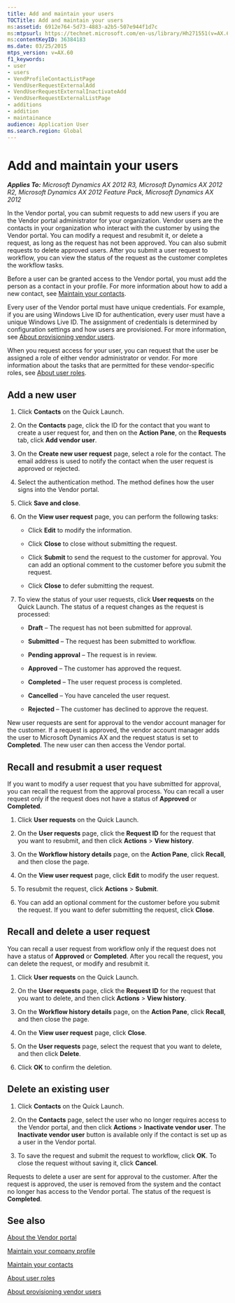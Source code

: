 ```yaml
---
title: Add and maintain your users
TOCTitle: Add and maintain your users
ms:assetid: 6912e764-5d73-4883-a2b5-507e944f1d7c
ms:mtpsurl: https://technet.microsoft.com/en-us/library/Hh271551(v=AX.60)
ms:contentKeyID: 36384183
ms.date: 03/25/2015
mtps_version: v=AX.60
f1_keywords:
- user
- users
- VendProfileContactListPage
- VendUserRequestExternalAdd
- VendUserRequestExternalInactivateAdd
- VendUserRequestExternalListPage
- additions
- addition
- maintainance
audience: Application User
ms.search.region: Global
---
```


# Add and maintain your users 


_**Applies To:** Microsoft Dynamics AX 2012 R3, Microsoft Dynamics AX 2012 R2, Microsoft Dynamics AX 2012 Feature Pack, Microsoft Dynamics AX 2012_

In the Vendor portal, you can submit requests to add new users if you are the Vendor portal administrator for your organization. Vendor users are the contacts in your organization who interact with the customer by using the Vendor portal. You can modify a request and resubmit it, or delete a request, as long as the request has not been approved. You can also submit requests to delete approved users. After you submit a user request to workflow, you can view the status of the request as the customer completes the workflow tasks.

Before a user can be granted access to the Vendor portal, you must add the person as a contact in your profile. For more information about how to add a new contact, see [Maintain your contacts](maintain-your-contacts.md).

Every user of the Vendor portal must have unique credentials. For example, if you are using Windows Live ID for authentication, every user must have a unique Windows Live ID. The assignment of credentials is determined by configuration settings and how users are provisioned. For more information, see [About provisioning vendor users](about-provisioning-vendor-users.md).

When you request access for your user, you can request that the user be assigned a role of either vendor administrator or vendor. For more information about the tasks that are permitted for these vendor-specific roles, see [About user roles](about-user-roles.md).

## Add a new user

1.  Click **Contacts** on the Quick Launch.

2.  On the **Contacts** page, click the ID for the contact that you want to create a user request for, and then on the **Action Pane**, on the **Requests** tab, click **Add vendor user**.

3.  On the **Create new user request** page, select a role for the contact. The email address is used to notify the contact when the user request is approved or rejected.

4.  Select the authentication method. The method defines how the user signs into the Vendor portal.

5.  Click **Save and close**.

6.  On the **View user request** page, you can perform the following tasks:
    
      - Click **Edit** to modify the information.
    
      - Click **Close** to close without submitting the request.
    
      - Click **Submit** to send the request to the customer for approval. You can add an optional comment to the customer before you submit the request.
    
      - Click **Close** to defer submitting the request.

7.  To view the status of your user requests, click **User requests** on the Quick Launch. The status of a request changes as the request is processed:
    
      - **Draft** – The request has not been submitted for approval.
    
      - **Submitted** – The request has been submitted to workflow.
    
      - **Pending approval** – The request is in review.
    
      - **Approved** – The customer has approved the request.
    
      - **Completed** – The user request process is completed.
    
      - **Cancelled** – You have canceled the user request.
    
      - **Rejected** – The customer has declined to approve the request.

New user requests are sent for approval to the vendor account manager for the customer. If a request is approved, the vendor account manager adds the user to Microsoft Dynamics AX and the request status is set to **Completed**. The new user can then access the Vendor portal.

## Recall and resubmit a user request

If you want to modify a user request that you have submitted for approval, you can recall the request from the approval process. You can recall a user request only if the request does not have a status of **Approved** or **Completed**.

1.  Click **User requests** on the Quick Launch.

2.  On the **User requests** page, click the **Request ID** for the request that you want to resubmit, and then click **Actions** \> **View history**.

3.  On the **Workflow history details** page, on the **Action Pane**, click **Recall**, and then close the page.

4.  On the **View user request** page, click **Edit** to modify the user request.

5.  To resubmit the request, click **Actions** \> **Submit**.

6.  You can add an optional comment for the customer before you submit the request. If you want to defer submitting the request, click **Close**.

## Recall and delete a user request

You can recall a user request from workflow only if the request does not have a status of **Approved** or **Completed**. After you recall the request, you can delete the request, or modify and resubmit it.

1.  Click **User requests** on the Quick Launch.

2.  On the **User requests** page, click the **Request ID** for the request that you want to delete, and then click **Actions** \> **View history**.

3.  On the **Workflow history details** page, on the **Action Pane**, click **Recall**, and then close the page.

4.  On the **View user request** page, click **Close**.

5.  On the **User requests** page, select the request that you want to delete, and then click **Delete**.

6.  Click **OK** to confirm the deletion.

## Delete an existing user

1.  Click **Contacts** on the Quick Launch.

2.  On the **Contacts** page, select the user who no longer requires access to the Vendor portal, and then click **Actions** \> **Inactivate vendor user**. The **Inactivate vendor user** button is available only if the contact is set up as a user in the Vendor portal.

3.  To save the request and submit the request to workflow, click **OK**. To close the request without saving it, click **Cancel**.

Requests to delete a user are sent for approval to the customer. After the request is approved, the user is removed from the system and the contact no longer has access to the Vendor portal. The status of the request is **Completed**.

## See also

[About the Vendor portal](about-the-vendor-portal.md)

[Maintain your company profile](maintain-your-company-profile.md)

[Maintain your contacts](maintain-your-contacts.md)

[About user roles](about-user-roles.md)

[About provisioning vendor users](about-provisioning-vendor-users.md)

  


